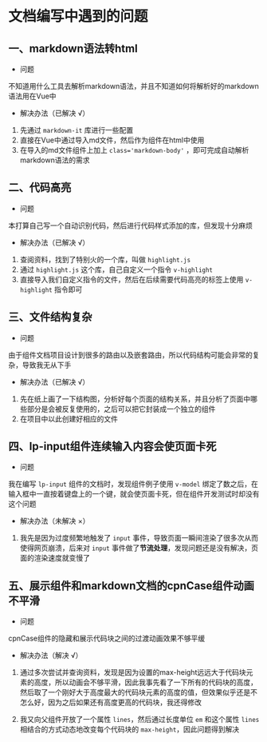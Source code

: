 # 文档编写中遇到的问题

## 一、markdown语法转html

- 问题

不知道用什么工具去解析markdown语法，并且不知道如何将解析好的markdown语法用在Vue中

- 解决办法（已解决 √）

1. 先通过 `markdown-it` 库进行一些配置
2. 直接在Vue中通过导入md文件，然后作为组件在html中使用
3. 在导入的md文件组件上加上 `class='markdown-body'` ，即可完成自动解析markdown语法的需求


## 二、代码高亮

- 问题

本打算自己写一个自动识别代码，然后进行代码样式添加的库，但发现十分麻烦

- 解决办法（已解决 √）

1. 查阅资料，找到了特别火的一个库，叫做 `highlight.js`
2. 通过 `highlight.js` 这个库，自己自定义一个指令 `v-highlight`
3. 直接导入我们自定义指令的文件，然后在后续需要代码高亮的标签上使用 `v-highlight` 指令即可

## 三、文件结构复杂

- 问题

由于组件文档项目设计到很多的路由以及嵌套路由，所以代码结构可能会非常的复杂，导致我无从下手

- 解决办法（已解决 √）

1. 先在纸上画了一下结构图，分析好每个页面的结构关系，并且分析了页面中哪些部分是会被反复使用的，之后可以把它封装成一个独立的组件
2. 在项目中以此创建好相应的文件

## 四、lp-input组件连续输入内容会使页面卡死

- 问题

我在编写 `lp-input` 组件的文档时，发现组件例子使用 `v-model` 绑定了数之后，在输入框中一直按着键盘上的一个键，就会使页面卡死，但在组件开发测试时却没有这个问题

- 解决办法（未解决 ×）

1. 我先是因为过度频繁地触发了 `input` 事件，导致页面一瞬间渲染了很多次从而使得网页崩溃，后来对 `input` 事件做了**节流处理**，发现问题还是没有解决，页面的渲染速度就变慢了

## 五、展示组件和markdown文档的cpnCase组件动画不平滑

- 问题

cpnCase组件的隐藏和展示代码块之间的过渡动画效果不够平缓

- 解决办法（解决 √）

1. 通过多次尝试并查询资料，发现是因为设置的max-height远远大于代码块元素的高度，所以动画会不够平滑，因此我事先看了一下所有的代码块的高度，然后取了一个刚好大于高度最大的代码块元素的高度的值，但效果似乎还是不怎么好，因为之后如果还有高度更高的代码块，我还得修改

2. 我又向父组件开放了一个属性 `lines`，然后通过长度单位 `em` 和这个属性 `lines` 相结合的方式动态地改变每个代码块的 `max-height`，因此问题得到解决